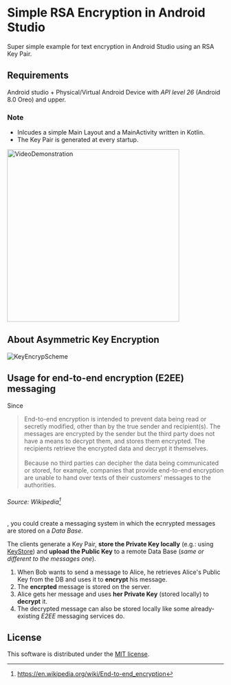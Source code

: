 # Simple RSA Encryption in Android Studio
Super simple example for text encryption in Android Studio using an RSA Key Pair.

## Requirements
Android studio + Physical/Virtual Android Device with *API level 26* (Android 8.0 Oreo) and upper.

### Note
- Inlcudes a simple Main Layout and a MainActivity written in Kotlin.
- The Key Pair is generated at every startup.

<img src="https://user-images.githubusercontent.com/52039988/211099614-d2ffb62e-25dd-4c72-b24f-b4747a3dfc70.gif" alt="VideoDemonstration" width="400"/>


## About Asymmetric Key Encryption
![KeyEncrypScheme](https://upload.wikimedia.org/wikipedia/commons/1/1e/Public_key_signing.svg)

## Usage for end-to-end encryption (E2EE) messaging
Since
> End-to-end encryption is intended to prevent data being read or secretly modified, other than by the true sender and recipient(s). The messages are encrypted by the sender but the third party does not have a means to decrypt them, and stores them encrypted. The recipients retrieve the encrypted data and decrypt it themselves.<br><br>
Because no third parties can decipher the data being communicated or stored, for example, companies that provide end-to-end encryption are unable to hand over texts of their customers' messages to the authorities.

###### Source: Wikipedia[^1]

, you could create a messaging system in which the ecnrypted messages are stored on a *Data Base*.

The clients generate a Key Pair, **store the Private Key locally** (e.g.: using [KeyStore](https://developer.android.com/training/articles/keystore)) and **upload the Public Key** to a remote Data Base (*same or different to the messages one*).

1. When Bob wants to send a message to Alice, he retrieves Alice's Public Key from the DB and uses it to **encrypt** his message.
2. The **encrpted** message is stored on the server.
3. Alice gets her message and uses **her Private Key** (stored locally) to **decrypt** it.
4. The decrypted message can also be stored locally like some already-existing *E2EE* messaging services do.

## License
This software is distributed under the [MIT license](LICENSE.md).
[^1]: https://en.wikipedia.org/wiki/End-to-end_encryption
